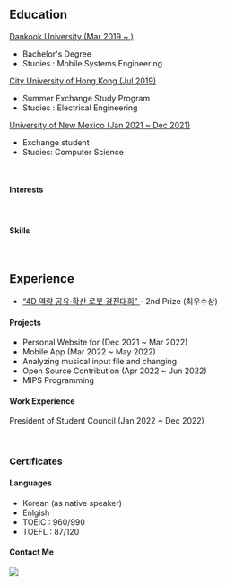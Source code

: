 <div>
 <h2> Education </h2>

 <a href="https://cms.dankook.ac.kr/web/mobilesystems"> Dankook University (Mar 2019 ~ ) </a>
 - Bachelor's Degree
 - Studies : Mobile Systems Engineering

 <a href="https://www.ee.cityu.edu.hk/"> City University of Hong Kong (Jul 2019) </a>
 - Summer Exchange Study Program
 - Studies : Electrical Engineering

  <a href="https://www.cs.unm.edu/"> University of New Mexico (Jan 2021 ~ Dec 2021) </a>
 - Exchange student
 - Studies: Computer Science

</div>

<br>

<div>

 <h4> Interests </h4>

 <br>

 <h4> Skills </h4>
 
 <!-- Python: ◼︎◼︎◼︎◼︎◼︎◻◻◻◻◻ <br>
 C : ◼︎◼︎◼︎◼︎◻◻◻◻◻◻ 
 C++ : 
 Java :
 JavaScript :
 Kotlin : -->

</div>

<br>

<div id="">
 <h2> Experience </h2>
 
 - <a href="https://me.dankook.ac.kr/web/me/-79?p_p_id=Bbs_WAR_bbsportlet&p_p_lifecycle=0&p_p_state=normal&p_p_mode=view&p_p_col_id=column-2&p_p_col_pos=1&p_p_col_count=2&_Bbs_WAR_bbsportlet_orderBy=createDate&_Bbs_WAR_bbsportlet_curPage=34&_Bbs_WAR_bbsportlet_action=view_message&_Bbs_WAR_bbsportlet_messageId=707770"> “4D 역량 공유·확산 로봇 경진대회” </a> - 2nd Prize (최우수상)
 
 <h4> Projects </h4>
 <ul>
  <li>Personal Website for (Dec 2021 ~ Mar 2022) <br></li>
  <li>Mobile App (Mar 2022 ~ May 2022) <br></li>
  <li> Analyzing musical input file and changing</li>
  <li>Open Source Contribution (Apr 2022 ~ Jun 2022) <br></li>
  <li>MIPS Programming</li>
 </ul>

 <h4> Work Experience </h4>

 President of Student Council (Jan 2022 ~ Dec 2022)
 
</div>

<br>

<div>
 <h3> Certificates </h3>
 
 <h4> Languages </h4>
 <ul>
  <li>Korean (as native speaker) </li>
  <li>Enlgish
   <li>TOEIC : 960/990 <br></li>
   <li>TOEFL : 87/120</li>
  </li>
   
  <!-- Spanish, Chinese, Japanese -->
 </ul>
 
 
 
</div>

<div>
 <h4> Contact Me </h4>
 
 <a href="mailto:khlee3179@gmail.com" target="_blank"><img src="https://img.shields.io/badge/#EA4335-#4285F4?style=flat-square&logo=gmail&logoColor=white"/></a>

</div>
 

<!--

- 👋 Hi, I’m @Kang-Hoon
- 👀 I’m interested in ...
- 🌱 I’m currently learning ...
- 💞️ I’m looking to collaborate on ...
- 📫 How to reach me ...

-->

<!---
Kang-Hoon/Kang-Hoon is a ✨ special ✨ repository because its `README.md` (this file) appears on your GitHub profile.
You can click the Preview link to take a look at your changes.
--->
